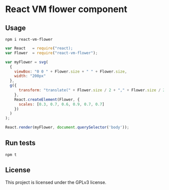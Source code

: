 # React VM flower component

## Usage

```
npm i react-vm-flower
```

```js
var React   = require("react);
var Flower  = require("react-vm-flower");

var myFlower = svg(
  {
    viewBox: "0 0 " + Flower.size + " " + Flower.size,
    width: "200px"
  },
  g({
      transform: "translate(" + Flower.size / 2 + "," + Flower.size / 2 + ")"
    },
    React.createElement(Flower, {
      scales: [0.3, 0.7, 0.6, 0.9, 0.7, 0.7]
    })
  )
);

React.render(myFlower, document.querySelector('body'));
```

## Run tests

    npm t

## License

This project is licensed under the GPLv3 license.
